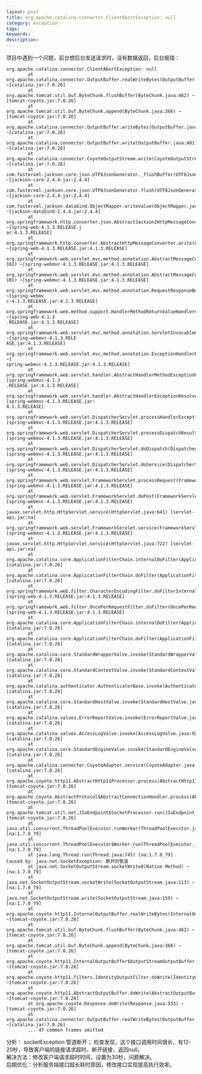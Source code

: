 ```yaml
---
layout: post
title: org.apache.catalina.connector.ClientAbortException: null
category: exception
tags:
keywords:
description:
---
```


项目中遇到一个问题，前台想后台发送请求时，没有数据返回，后台报错：

    org.apache.catalina.connector.ClientAbortException: null
            at org.apache.catalina.connector.OutputBuffer.realWriteBytes(OutputBuffer.java:388) ~[catalina.jar:7.0.26]
            at org.apache.tomcat.util.buf.ByteChunk.flushBuffer(ByteChunk.java:462) ~[tomcat-coyote.jar:7.0.26]
            at org.apache.tomcat.util.buf.ByteChunk.append(ByteChunk.java:366) ~[tomcat-coyote.jar:7.0.26]
            at org.apache.catalina.connector.OutputBuffer.writeBytes(OutputBuffer.java:413) ~[catalina.jar:7.0.26]
            at org.apache.catalina.connector.OutputBuffer.write(OutputBuffer.java:401) ~[catalina.jar:7.0.26]
            at org.apache.catalina.connector.CoyoteOutputStream.write(CoyoteOutputStream.java:91) ~[catalina.jar:7.0.26]
            at com.fasterxml.jackson.core.json.UTF8JsonGenerator._flushBuffer(UTF8JsonGenerator.java:1853) ~[jackson-core-2.4.4.jar:2.4.4]
            at com.fasterxml.jackson.core.json.UTF8JsonGenerator.flush(UTF8JsonGenerator.java:1034) ~[jackson-core-2.4.4.jar:2.4.4]
            at com.fasterxml.jackson.databind.ObjectMapper.writeValue(ObjectMapper.java:1904) ~[jackson-databind-2.4.4.jar:2.4.4]
            at org.springframework.http.converter.json.AbstractJackson2HttpMessageConverter.writeInternal(AbstractJackson2HttpMessageConverter.java:231) ~[spring-web-4.1.3.RELEASE.j
    ar:4.1.3.RELEASE]
            at org.springframework.http.converter.AbstractHttpMessageConverter.write(AbstractHttpMessageConverter.java:208) ~[spring-web-4.1.3.RELEASE.jar:4.1.3.RELEASE]
            at org.springframework.web.servlet.mvc.method.annotation.AbstractMessageConverterMethodProcessor.writeWithMessageConverters(AbstractMessageConverterMethodProcessor.java:
    161) ~[spring-webmvc-4.1.3.RELEASE.jar:4.1.3.RELEASE]
            at org.springframework.web.servlet.mvc.method.annotation.AbstractMessageConverterMethodProcessor.writeWithMessageConverters(AbstractMessageConverterMethodProcessor.java:
    101) ~[spring-webmvc-4.1.3.RELEASE.jar:4.1.3.RELEASE]
            at org.springframework.web.servlet.mvc.method.annotation.RequestResponseBodyMethodProcessor.handleReturnValue(RequestResponseBodyMethodProcessor.java:202) ~[spring-webmv
    c-4.1.3.RELEASE.jar:4.1.3.RELEASE]
            at org.springframework.web.method.support.HandlerMethodReturnValueHandlerComposite.handleReturnValue(HandlerMethodReturnValueHandlerComposite.java:71) ~[spring-web-4.1.3
    .RELEASE.jar:4.1.3.RELEASE]
            at org.springframework.web.servlet.mvc.method.annotation.ServletInvocableHandlerMethod.invokeAndHandle(ServletInvocableHandlerMethod.java:126) ~[spring-webmvc-4.1.3.RELE
    ASE.jar:4.1.3.RELEASE]
            at org.springframework.web.servlet.mvc.method.annotation.ExceptionHandlerExceptionResolver.doResolveHandlerMethodException(ExceptionHandlerExceptionResolver.java:362) ~[
    spring-webmvc-4.1.3.RELEASE.jar:4.1.3.RELEASE]
            at org.springframework.web.servlet.handler.AbstractHandlerMethodExceptionResolver.doResolveException(AbstractHandlerMethodExceptionResolver.java:60) [spring-webmvc-4.1.3
    .RELEASE.jar:4.1.3.RELEASE]
            at org.springframework.web.servlet.handler.AbstractHandlerExceptionResolver.resolveException(AbstractHandlerExceptionResolver.java:138) [spring-webmvc-4.1.3.RELEASE.jar:
    4.1.3.RELEASE]
            at org.springframework.web.servlet.DispatcherServlet.processHandlerException(DispatcherServlet.java:1167) [spring-webmvc-4.1.3.RELEASE.jar:4.1.3.RELEASE]
            at org.springframework.web.servlet.DispatcherServlet.processDispatchResult(DispatcherServlet.java:1004) [spring-webmvc-4.1.3.RELEASE.jar:4.1.3.RELEASE]
            at org.springframework.web.servlet.DispatcherServlet.doDispatch(DispatcherServlet.java:955) [spring-webmvc-4.1.3.RELEASE.jar:4.1.3.RELEASE]
            at org.springframework.web.servlet.DispatcherServlet.doService(DispatcherServlet.java:877) [spring-webmvc-4.1.3.RELEASE.jar:4.1.3.RELEASE]
            at org.springframework.web.servlet.FrameworkServlet.processRequest(FrameworkServlet.java:966) [spring-webmvc-4.1.3.RELEASE.jar:4.1.3.RELEASE]
            at org.springframework.web.servlet.FrameworkServlet.doPost(FrameworkServlet.java:868) [spring-webmvc-4.1.3.RELEASE.jar:4.1.3.RELEASE]
            at javax.servlet.http.HttpServlet.service(HttpServlet.java:641) [servlet-api.jar:na]
            at org.springframework.web.servlet.FrameworkServlet.service(FrameworkServlet.java:842) [spring-webmvc-4.1.3.RELEASE.jar:4.1.3.RELEASE]
            at javax.servlet.http.HttpServlet.service(HttpServlet.java:722) [servlet-api.jar:na]
            at org.apache.catalina.core.ApplicationFilterChain.internalDoFilter(ApplicationFilterChain.java:305) [catalina.jar:7.0.26]
            at org.apache.catalina.core.ApplicationFilterChain.doFilter(ApplicationFilterChain.java:210) [catalina.jar:7.0.26]
            at org.springframework.web.filter.CharacterEncodingFilter.doFilterInternal(CharacterEncodingFilter.java:88) [spring-web-4.1.3.RELEASE.jar:4.1.3.RELEASE]
            at org.springframework.web.filter.OncePerRequestFilter.doFilter(OncePerRequestFilter.java:107) [spring-web-4.1.3.RELEASE.jar:4.1.3.RELEASE]
            at org.apache.catalina.core.ApplicationFilterChain.internalDoFilter(ApplicationFilterChain.java:243) [catalina.jar:7.0.26]
            at org.apache.catalina.core.ApplicationFilterChain.doFilter(ApplicationFilterChain.java:210) [catalina.jar:7.0.26]
            at org.apache.catalina.core.StandardWrapperValve.invoke(StandardWrapperValve.java:224) [catalina.jar:7.0.26]
            at org.apache.catalina.core.StandardContextValve.invoke(StandardContextValve.java:169) [catalina.jar:7.0.26]
            at org.apache.catalina.authenticator.AuthenticatorBase.invoke(AuthenticatorBase.java:472) [catalina.jar:7.0.26]
            at org.apache.catalina.core.StandardHostValve.invoke(StandardHostValve.java:168) [catalina.jar:7.0.26]
            at org.apache.catalina.valves.ErrorReportValve.invoke(ErrorReportValve.java:98) [catalina.jar:7.0.26]
            at org.apache.catalina.valves.AccessLogValve.invoke(AccessLogValve.java:927) [catalina.jar:7.0.26]
            at org.apache.catalina.core.StandardEngineValve.invoke(StandardEngineValve.java:118) [catalina.jar:7.0.26]
            at org.apache.catalina.connector.CoyoteAdapter.service(CoyoteAdapter.java:407) [catalina.jar:7.0.26]
            at org.apache.coyote.http11.AbstractHttp11Processor.process(AbstractHttp11Processor.java:987) [tomcat-coyote.jar:7.0.26]
            at org.apache.coyote.AbstractProtocol$AbstractConnectionHandler.process(AbstractProtocol.java:579) [tomcat-coyote.jar:7.0.26]
            at org.apache.tomcat.util.net.JIoEndpoint$SocketProcessor.run(JIoEndpoint.java:307) [tomcat-coyote.jar:7.0.26]
            at java.util.concurrent.ThreadPoolExecutor.runWorker(ThreadPoolExecutor.java:1145) [na:1.7.0_79]
            at java.util.concurrent.ThreadPoolExecutor$Worker.run(ThreadPoolExecutor.java:615) [na:1.7.0_79]
            at java.lang.Thread.run(Thread.java:745) [na:1.7.0_79]
    Caused by: java.net.SocketException: 断开的管道
            at java.net.SocketOutputStream.socketWrite0(Native Method) ~[na:1.7.0_79]
            at java.net.SocketOutputStream.socketWrite(SocketOutputStream.java:113) ~[na:1.7.0_79]
            at java.net.SocketOutputStream.write(SocketOutputStream.java:159) ~[na:1.7.0_79]
            at org.apache.coyote.http11.InternalOutputBuffer.realWriteBytes(InternalOutputBuffer.java:215) ~[tomcat-coyote.jar:7.0.26]
            at org.apache.tomcat.util.buf.ByteChunk.flushBuffer(ByteChunk.java:462) ~[tomcat-coyote.jar:7.0.26]
            at org.apache.tomcat.util.buf.ByteChunk.append(ByteChunk.java:366) ~[tomcat-coyote.jar:7.0.26]
            at org.apache.coyote.http11.InternalOutputBuffer$OutputStreamOutputBuffer.doWrite(InternalOutputBuffer.java:240) ~[tomcat-coyote.jar:7.0.26]
            at org.apache.coyote.http11.filters.IdentityOutputFilter.doWrite(IdentityOutputFilter.java:93) ~[tomcat-coyote.jar:7.0.26]
            at org.apache.coyote.http11.AbstractOutputBuffer.doWrite(AbstractOutputBuffer.java:192) ~[tomcat-coyote.jar:7.0.26]
            at org.apache.coyote.Response.doWrite(Response.java:533) ~[tomcat-coyote.jar:7.0.26]
            at org.apache.catalina.connector.OutputBuffer.realWriteBytes(OutputBuffer.java:383) ~[catalina.jar:7.0.26]
            ... 47 common frames omitted


分析：
    socketException 管道断开；
    检查发现，这个接口调用时间很长，有12-20秒，导致客户端的链接请求超时，断开链接，返回null。  
    解决方法：修改客户端请求超时时间，设置为30秒，问题解决。  
    后期优化：分析服务端接口超长耗时原因，修改接口实现提高执行效率。  
